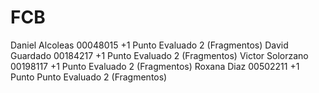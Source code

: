 # FCB

Daniel Alcoleas 00048015 +1 Punto Evaluado 2 (Fragmentos)
David Guardado 00184217 +1 Punto Evaluado 2 (Fragmentos)
Victor Solorzano 00198117 +1 Punto Evaluado 2 (Fragmentos)
Roxana Diaz 00502211 +1 Punto Punto Evaluado 2 (Fragmentos)

